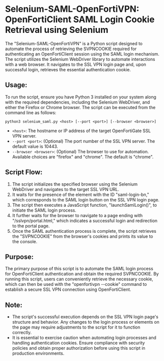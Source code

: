 # Selenium-SAML-OpenFortiVPN: OpenFortiClient SAML Login Cookie Retrieval using Selenium

The "Selenium-SAML-OpenFortiVPN" is a Python script designed to automate the process of retrieving the SVPNCOOKIE required for authenticating an OpenFortiClient session using the SAML login mechanism. The script utilizes the Selenium WebDriver library to automate interactions with a web browser. It navigates to the SSL VPN login page and, upon successful login, retrieves the essential authentication cookie.

## Usage:
To run the script, ensure you have Python 3 installed on your system along with the required dependencies, including the Selenium WebDriver, and either the Firefox or Chrome browser. The script can be executed from the command line as follows:

```
python3 selenium_saml.py <host> [--port <port>] [--browser <browser>]
```

- `<host>`: The hostname or IP address of the target OpenFortiGate SSL VPN server.
- `--port <port>`: (Optional) The port number of the SSL VPN server. The default value is 10443.
- `--browser <browser>`: (Optional) The browser to use for automation. Available choices are "firefox" and "chrome". The default is "chrome".

## Script Flow:
1. The script initializes the specified browser using the Selenium WebDriver and navigates to the target SSL VPN URL.
2. It waits for the presence of the element with the ID "saml-login-bn," which corresponds to the SAML login button on the SSL VPN login page.
3. The script then executes a JavaScript function, "launchSamlLogin()", to initiate the SAML login process.
4. It further waits for the browser to navigate to a page ending with "/sslvpn/portal.html," which indicates a successful login and redirection to the portal page.
5. Once the SAML authentication process is complete, the script retrieves the "SVPNCOOKIE" from the browser's cookies and prints its value to the console.

## Purpose:
The primary purpose of this script is to automate the SAML login process for OpenFortiClient authentication and obtain the required SVPNCOOKIE. By running this script, users can conveniently retrieve the necessary cookie, which can then be used with the "openfortivpn --cookie" command to establish a secure SSL VPN connection using OpenFortiClient.

## Note:
- The script's successful execution depends on the SSL VPN login page's structure and behavior. Any changes to the login process or elements on the page may require adjustments to the script for it to function correctly.
- It is essential to exercise caution when automating login processes and handling authentication cookies. Ensure compliance with security policies and obtain proper authorization before using this script in production environments.
